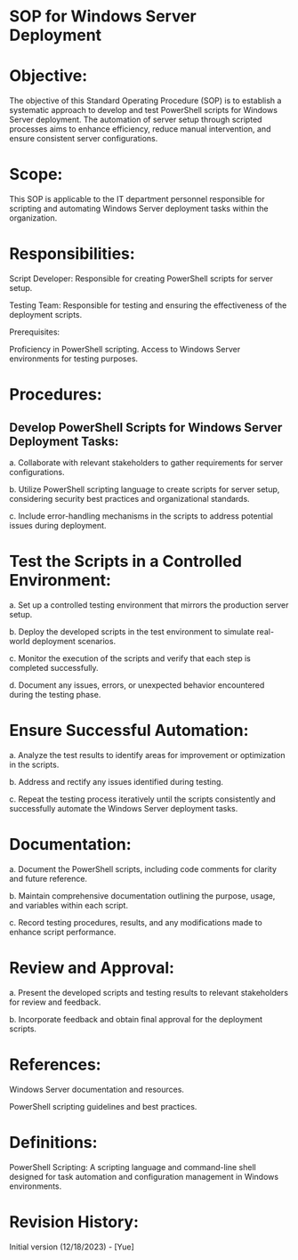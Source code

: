 # SOP for Windows Server Deployment

# Objective:
The objective of this Standard Operating Procedure (SOP) is to establish a systematic approach to develop and test PowerShell scripts for Windows Server deployment. The automation of server setup through scripted processes aims to enhance efficiency, reduce manual intervention, and ensure consistent server configurations.

# Scope:
This SOP is applicable to the IT department personnel responsible for scripting and automating Windows Server deployment tasks within the organization.

# Responsibilities:

Script Developer: Responsible for creating PowerShell scripts for server setup.

Testing Team: Responsible for testing and ensuring the effectiveness of the deployment scripts.

Prerequisites:

Proficiency in PowerShell scripting.
Access to Windows Server environments for testing purposes.

# Procedures:

## Develop PowerShell Scripts for Windows Server Deployment Tasks:

a. Collaborate with relevant stakeholders to gather requirements for server configurations.

b. Utilize PowerShell scripting language to create scripts for server setup, considering security best practices and organizational standards.

c. Include error-handling mechanisms in the scripts to address potential issues during deployment.

# Test the Scripts in a Controlled Environment:

a. Set up a controlled testing environment that mirrors the production server setup.

b. Deploy the developed scripts in the test environment to simulate real-world deployment scenarios.

c. Monitor the execution of the scripts and verify that each step is completed successfully.

d. Document any issues, errors, or unexpected behavior encountered during the testing phase.

# Ensure Successful Automation:

a. Analyze the test results to identify areas for improvement or optimization in the scripts.

b. Address and rectify any issues identified during testing.

c. Repeat the testing process iteratively until the scripts consistently and successfully automate the Windows Server deployment tasks.

# Documentation:

a. Document the PowerShell scripts, including code comments for clarity and future reference.

b. Maintain comprehensive documentation outlining the purpose, usage, and variables within each script.

c. Record testing procedures, results, and any modifications made to enhance script performance.

# Review and Approval:

a. Present the developed scripts and testing results to relevant stakeholders for review and feedback.

b. Incorporate feedback and obtain final approval for the deployment scripts.

# References:

Windows Server documentation and resources.

PowerShell scripting guidelines and best practices.

# Definitions:

PowerShell Scripting: A scripting language and command-line shell designed for task automation and configuration management in Windows environments.


# Revision History:

Initial version (12/18/2023) - [Yue]




